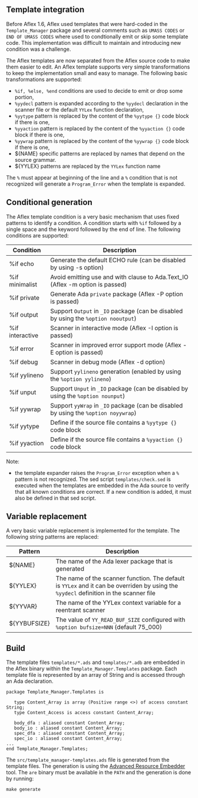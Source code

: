 ## Template integration

Before Aflex 1.6, Aflex used templates that were hard-coded in the `Template_Manager`
package and several comments such as `UMASS CODES` or `END OF UMASS CODES` where
used to condtionally emit or skip some template code.  This implementation was
difficult to maintain and introducing new condition was a challenge.

The Aflex templates are now separated from the Aflex source code to make
them easier to edit.  An Aflex template supports very simple transformations
to keep the implementation small and easy to manage.  The following basic
transformations are supported:

- `%if, %else, %end` conditions are used to decide to emit or drop some portion,
- `%yydecl` pattern is expanded according to the `%yydecl` declaration in the scanner file
  or the default `YYLex` function declaration,
- `%yytype` pattern is replaced by the content of the `%yytype {}` code block if there is one,
- `%yyaction` pattern is replaced by the content of the `%yyaction {}` code block if there is one,
- `%yywrap` pattern is replaced by the content of the `%yywrap {}` code block if there is one,
- ${NAME} specific patterns are replaced by names that depend on the source grammar.
- ${YYLEX} patterns are replaced by the `YYLex` function name

The `%` must appear at beginning of the line and a `%` condition that is not
recognized will generate a `Program_Error` when the template is expanded.

## Conditional generation

The Aflex template condition is a very basic mechanism that uses fixed
patterns to identify a condition.  A condition starts with `%if` followed by
a single space and the keyword followed by the end of line.
The following conditions are supported:

| Condition        | Description                                                |
|------------------|------------------------------------------------------------|
| %if echo         | Generate the default ECHO rule (can be disabled by using -s option) |
| %if minimalist   | Avoid emitting use and with clause to Ada.Text_IO (Aflex -m option is passed) |
| %if private      | Generate Ada `private` package (Aflex -P option is passed) |
| %if output       | Support `Output` in `_IO` package (can be disabled by using the `%option nooutput`) |
| %if interactive  | Scanner in interactive mode (Aflex -I option is passed) |
| %if error        | Scanner in improved error support mode (Aflex -E option is passed) |
| %if debug        | Scanner in debug mode (Aflex -d option) |
| %if yylineno     | Support `yylineno` generation (enabled by using the `%option yylineno`) |
| %if unput        | Support `Unput` in `_IO` package (can be disabled by using the `%option nounput`) |
| %if yywrap       | Support `yyWrap` in `_IO` package (can be disabled by using the `%option noyywrap`) |
| %if yytype       | Define if the source file contains a `%yytype {}` code block |
| %if yyaction     | Define if the source file contains a `%yyaction {}` code block |

Note:
- the template expander raises the `Program_Error` exception when a `%` pattern is not recognized.
  The sed script `templates/check.sed` is executed when the templates are embedded in the Ada source
  to verify that all known conditions are correct.  If a new condition is added, it must also be
  defined in that sed script.

## Variable replacement

A very basic variable replacement is implemented for the template.
The following string patterns are replaced:

| Pattern   | Description                                         |
|-----------|-----------------------------------------------------|
| ${NAME}   | The name of the Ada lexer package that is generated |
| ${YYLEX}  | The name of the scanner function.  The default is `YYLex` and it can be overriden by using the `%yydecl` definition in the scanner file |
| ${YYVAR}  | The name of the YYLex context variable for a reentrant scanner |
| ${YYBUFSIZE} | The value of `YY_READ_BUF_SIZE` configured with `%option bufsize=NNN` (default 75_000) |

## Build

The template files `templates/*.ads` and `templates/*.adb` are embedded in the Aflex
binary within the `Template_Manager.Templates` package.  Each template file is represented
by an array of String and is accessed through an Ada declaration.

```
package Template_Manager.Templates is

   type Content_Array is array (Positive range <>) of access constant String;
   type Content_Access is access constant Content_Array;

   body_dfa : aliased constant Content_Array;
   body_io : aliased constant Content_Array;
   spec_dfa : aliased constant Content_Array;
   spec_io : aliased constant Content_Array;
...
end Template_Manager.Templates;
```

The `src/template_manager-templates.ads` file is generated from the template files.
The generation is using the [Advanced Resource Embedder](https://gitlab.com/stcarrez/resource-embedder)
tool.  The `are` binary must be available in the `PATH` and the generation is done by running:

```
make generate
```

